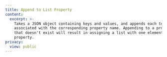 ```yaml
---
title: Append to List Property
content:
  excerpt: >-
    Takes a JSON object containing keys and values, and appends each to a list
    associated with the corresponding property name. Appending to a property
    that doesn't exist will result in assigning a list with one element to that
    property.
privacy:
  view: public
---
```


